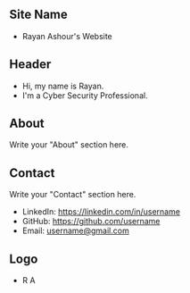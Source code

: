 ## Site Name
- Rayan Ashour's Website

## Header
- Hi, my name is Rayan. 
- I'm a Cyber Security Professional. 




## About
Write your "About" section here.

## Contact
Write your "Contact" section here.
- LinkedIn: https://linkedin.com/in/username
- GitHub: https://github.com/username
- Email: username@gmail.com

## Logo
- R A
